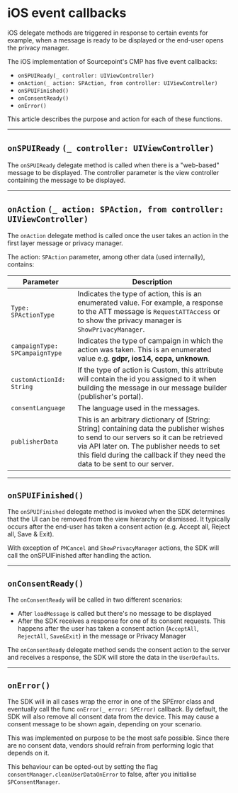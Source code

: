 # iOS event callbacks

iOS delegate methods are triggered in response to certain events for example, when a message is ready to be displayed or the end-user opens the privacy manager.

The iOS implementation of Sourcepoint's CMP has five event callbacks:

- `onSPUIReady(_ controller: UIViewController)`
- `onAction(_ action: SPAction, from controller: UIViewController)`
- `onSPUIFinished()`
- `onConsentReady()`
- `onError()`

This article describes the purpose and action for each of these functions.

---
## `onSPUIReady` `(_ controller: UIViewController)`

The `onSPUIReady` delegate method is called when there is a "web-based" message to be displayed. The controller parameter is the view controller containing the message to be displayed.

---
## `onAction` `(_ action: SPAction, from controller: UIViewController)`

The `onAction` delegate method is called once the user takes an action in the first layer message or privacy manager.

The action: `SPAction` parameter, among other data (used internally), contains:

| Parameter                      | Description                                                                                                                                                                                                                                                        |
|--------------------------------|--------------------------------------------------------------------------------------------------------------------------------------------------------------------------------------------------------------------------------------------------------------------|
| `Type: SPActionType`           | Indicates the type of action, this is an enumerated value.  For example, a response to the ATT message is `RequestATTAccess` or to show the privacy manager is `ShowPrivacyManager`.                                                                               |
| `campaignType: SPCampaignType` | Indicates the type of campaign in which the action was taken. This is an enumerated value e.g.  **gdpr, ios14, ccpa, unknown**.                                                                                                                                    |
| `customActionId: String`       | If the type of action is Custom, this attribute will contain the id you assigned to it when building the message in our message builder (publisher's portal).                                                                                                      |
| `consentLanguage`              | The language used in the messages.                                                                                                                                                                                                                                 |
| `publisherData`                | This is an arbitrary dictionary of [String: String] containing data the publisher wishes to send to our servers so it can be retrieved via API later on. The publisher needs to set this field during the callback if they need the data to be sent to our server. |

---
## `onSPUIFinished()`

The `onSPUIFinished` delegate method is invoked when the SDK determines that the UI can be removed from the view hierarchy or dismissed. It typically occurs after the end-user has taken a consent action (e.g. Accept all, Reject all, Save & Exit).

With exception of `PMCancel` and `ShowPrivacyManager` actions, the SDK will call the onSPUIFinished after handling the action.

---
## `onConsentReady()`

The `onConsentReady` will be called in two different scenarios:

- After `loadMessage` is called but there's no message to be displayed
- After the SDK receives a response for one of its consent requests. This happens after the user has taken a consent action (`AcceptAll`, `RejectAll`, `Save&Exit`) in the message or Privacy Manager

The `onConsentReady` delegate method sends the consent action to the server and receives a response, the SDK will store the data in the `UserDefaults`.

---
## `onError()`

The SDK will in all cases wrap the error in one of the SPError class and eventually call the func `onError(_ error: SPError)` callback. By default, the SDK will also remove all consent data from the device. This may cause a consent message to be shown again, depending on your scenario.

This was implemented on purpose to be the most safe possible. Since there are no consent data, vendors should refrain from performing logic that depends on it.

This behaviour can be opted-out by setting the flag `consentManager.cleanUserDataOnError` to false, after you initialise `SPConsentManager`.
